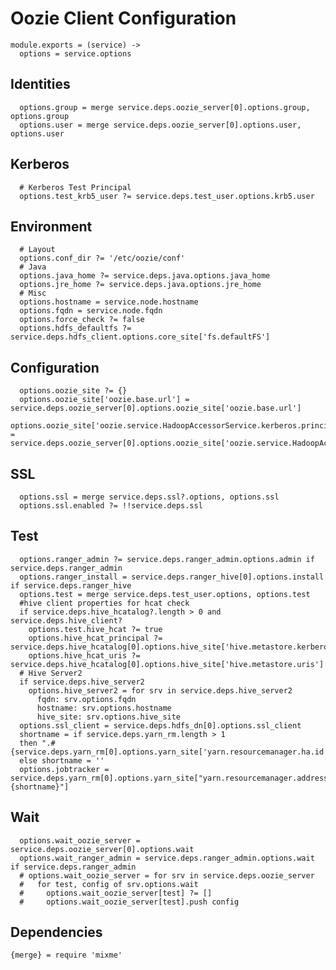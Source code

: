 
# Oozie Client Configuration

    module.exports = (service) ->
      options = service.options

## Identities

      options.group = merge service.deps.oozie_server[0].options.group, options.group
      options.user = merge service.deps.oozie_server[0].options.user, options.user

## Kerberos

      # Kerberos Test Principal
      options.test_krb5_user ?= service.deps.test_user.options.krb5.user

## Environment

      # Layout
      options.conf_dir ?= '/etc/oozie/conf'
      # Java
      options.java_home ?= service.deps.java.options.java_home
      options.jre_home ?= service.deps.java.options.jre_home
      # Misc
      options.hostname = service.node.hostname
      options.fqdn = service.node.fqdn
      options.force_check ?= false
      options.hdfs_defaultfs ?= service.deps.hdfs_client.options.core_site['fs.defaultFS']

## Configuration

      options.oozie_site ?= {}
      options.oozie_site['oozie.base.url'] = service.deps.oozie_server[0].options.oozie_site['oozie.base.url']
      options.oozie_site['oozie.service.HadoopAccessorService.kerberos.principal'] = service.deps.oozie_server[0].options.oozie_site['oozie.service.HadoopAccessorService.kerberos.principal']

## SSL

      options.ssl = merge service.deps.ssl?.options, options.ssl
      options.ssl.enabled ?= !!service.deps.ssl

## Test

      options.ranger_admin ?= service.deps.ranger_admin.options.admin if service.deps.ranger_admin
      options.ranger_install = service.deps.ranger_hive[0].options.install if service.deps.ranger_hive
      options.test = merge service.deps.test_user.options, options.test
      #hive client properties for hcat check
      if service.deps.hive_hcatalog?.length > 0 and service.deps.hive_client?
        options.test.hive_hcat ?= true
        options.hive_hcat_principal ?= service.deps.hive_hcatalog[0].options.hive_site['hive.metastore.kerberos.principal']
        options.hive_hcat_uris ?= service.deps.hive_hcatalog[0].options.hive_site['hive.metastore.uris']
      # Hive Server2
      if service.deps.hive_server2
        options.hive_server2 = for srv in service.deps.hive_server2
          fqdn: srv.options.fqdn
          hostname: srv.options.hostname
          hive_site: srv.options.hive_site
      options.ssl_client = service.deps.hdfs_dn[0].options.ssl_client
      shortname = if service.deps.yarn_rm.length > 1
      then ".#{service.deps.yarn_rm[0].options.yarn_site['yarn.resourcemanager.ha.id']}"
      else shortname = ''
      options.jobtracker = service.deps.yarn_rm[0].options.yarn_site["yarn.resourcemanager.address#{shortname}"]

## Wait

      options.wait_oozie_server = service.deps.oozie_server[0].options.wait
      options.wait_ranger_admin = service.deps.ranger_admin.options.wait if service.deps.ranger_admin
      # options.wait_oozie_server = for srv in service.deps.oozie_server
      #   for test, config of srv.options.wait
      #     options.wait_oozie_server[test] ?= []
      #     options.wait_oozie_server[test].push config

## Dependencies

    {merge} = require 'mixme'
